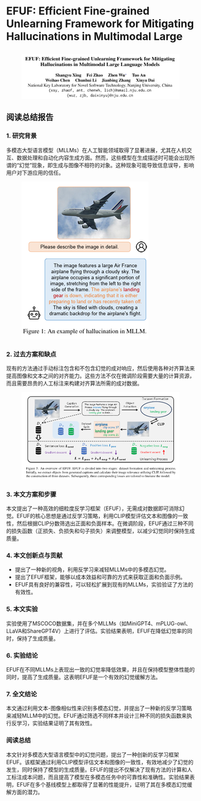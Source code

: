 # EFUF: Efficient Fine-grained Unlearning Framework for Mitigating  Hallucinations in Multimodal Large

##

<figure><img src="../.gitbook/assets/image (1) (1) (1) (1) (1) (1) (1) (1) (1) (1) (1) (1) (1) (1) (1) (1) (1) (1) (1) (1) (1) (1) (1) (1) (1) (1) (1) (1) (1) (1) (1) (1) (1) (1) (1) (1) (1) (1) (1) (1) (1) (1) (1) (1) (1) (1) (1) (1) (1) (1) (1) (1) (1) (1) (1) (1) (1) (1) (1) (1) ( (7).png" alt=""><figcaption></figcaption></figure>

## 阅读总结报告

### 1. 研究背景

多模态大型语言模型（MLLMs）在人工智能领域取得了显著进展，尤其在人机交互、数据处理和自动化内容生成方面。然而，这些模型在生成描述时可能会出现所谓的“幻觉”现象，即生成与图像不相符的对象。这种现象可能导致信息误导，影响用户对下游应用的信任。

<figure><img src="../.gitbook/assets/image (2) (1) (1) (1) (1) (1) (1) (1) (1) (1) (1) (1) (1) (1) (1) (1) (1) (1) (1) (1) (1) (1) (1) (1) (1) (1) (1) (1) (1) (1) (1) (1) (1) (1) (1) (1) (1) (1) (1) (1) (1) (1) (1) (1) (1) (1) (1) (1) (1) (1) (1) (1) (1) (1) (1) (1) (1) (1) (1) (1) ( (6).png" alt=""><figcaption></figcaption></figure>

### 2. 过去方案和缺点

现有的方法通过手动标注包含和不包含幻觉的成对响应，然后使用各种对齐算法来提高图像和文本之间的对齐能力。这些方法不仅在微调阶段需要大量的计算资源，而且需要昂贵的人工标注来构建对齐算法所需的成对数据。

<figure><img src="../.gitbook/assets/image (3) (1) (1) (1) (1) (1) (1) (1) (1) (1) (1) (1) (1) (1) (1) (1) (1) (1) (1) (1) (1) (1) (1) (1) (1) (1) (1) (1) (1) (1) (1) (1) (1) (1) (1) (1) (1) (1) (1) (1) (1) (1) (1) (1) (1) (1) (1) (1) (1) (1) (1) (1) (1) (1) (1) (1) (1) (1) (1).png" alt=""><figcaption></figcaption></figure>

### 3. 本文方案和步骤

本文提出了一种高效的细粒度反学习框架（EFUF），无需成对数据即可消除幻觉。EFUF的核心思想是通过反学习策略，利用CLIP模型评估文本和图像的一致性，然后根据CLIP分数筛选出正面和负面样本。在微调阶段，EFUF通过三种不同的损失函数（正损失、负损失和句子损失）来调整模型，以减少幻觉同时保持生成质量。

### 4. 本文创新点与贡献

* 提出了一种新的视角，利用反学习来减轻MLLMs中的多模态幻觉。
* 提出了EFUF框架，能够以成本效益和可靠的方式来获取正面和负面示例。
* EFUF具有良好的兼容性，可以轻松扩展到现有的MLLMs，实验验证了方法的有效性。

### 5. 本文实验

实验使用了MSCOCO数据集，并在多个MLLMs（如MiniGPT4、mPLUG-owl、LLaVA和ShareGPT4V）上进行了评估。实验结果表明，EFUF在降低幻觉率的同时，保持了生成质量。

### 6. 实验结论

EFUF在不同MLLMs上表现出一致的幻觉率降低效果，并且在保持模型整体性能的同时，提高了生成质量。这表明EFUF是一个有效的幻觉缓解方法。

### 7. 全文结论

本文通过利用文本-图像相似性来识别多模态幻觉，并提出了一种新的反学习策略来减轻MLLM中的幻觉。EFUF通过筛选不同样本并设计三种不同的损失函数来执行反学习，实验结果证明了其有效性。

### 阅读总结

本文针对多模态大型语言模型中的幻觉问题，提出了一种创新的反学习框架EFUF。该框架通过利用CLIP模型评估文本和图像的一致性，有效地减少了幻觉的发生，同时保持了模型的生成质量。EFUF的提出不仅解决了现有方法的计算和人工标注成本问题，而且提高了模型在多模态任务中的可靠性和准确性。实验结果表明，EFUF在多个基线模型上都取得了显著的性能提升，证明了其在多模态幻觉缓解方面的潜力。
